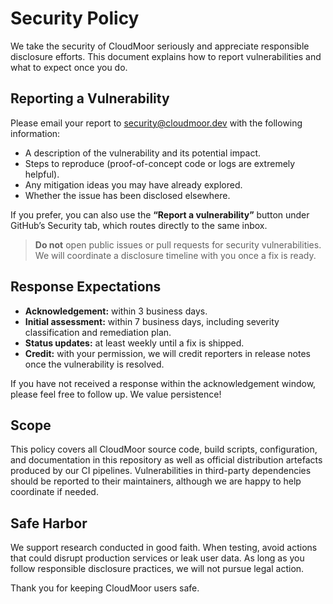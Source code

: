 # Security Policy

We take the security of CloudMoor seriously and appreciate responsible disclosure efforts. This document explains how to report vulnerabilities and what to expect once you do.

## Reporting a Vulnerability

Please email your report to [security@cloudmoor.dev](mailto:security@cloudmoor.dev) with the following information:

- A description of the vulnerability and its potential impact.
- Steps to reproduce (proof-of-concept code or logs are extremely helpful).
- Any mitigation ideas you may have already explored.
- Whether the issue has been disclosed elsewhere.

If you prefer, you can also use the **“Report a vulnerability”** button under GitHub’s Security tab, which routes directly to the same inbox.

> **Do not** open public issues or pull requests for security vulnerabilities. We will coordinate a disclosure timeline with you once a fix is ready.

## Response Expectations

- **Acknowledgement:** within 3 business days.
- **Initial assessment:** within 7 business days, including severity classification and remediation plan.
- **Status updates:** at least weekly until a fix is shipped.
- **Credit:** with your permission, we will credit reporters in release notes once the vulnerability is resolved.

If you have not received a response within the acknowledgement window, please feel free to follow up. We value persistence!

## Scope

This policy covers all CloudMoor source code, build scripts, configuration, and documentation in this repository as well as official distribution artefacts produced by our CI pipelines. Vulnerabilities in third-party dependencies should be reported to their maintainers, although we are happy to help coordinate if needed.

## Safe Harbor

We support research conducted in good faith. When testing, avoid actions that could disrupt production services or leak user data. As long as you follow responsible disclosure practices, we will not pursue legal action.

Thank you for keeping CloudMoor users safe.
